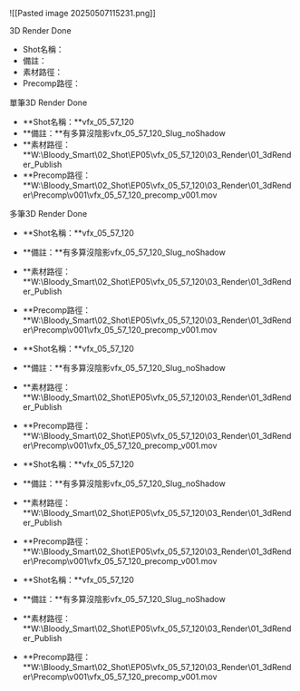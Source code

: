 ![[Pasted image 20250507115231.png]]

3D Render Done

- Shot名稱：
- 備註：
- 素材路徑：
- Precomp路徑：

單筆3D Render Done

- **Shot名稱：**vfx_05_57_120
- **備註：**有多算沒陰影vfx_05_57_120_Slug_noShadow
- **素材路徑：**W:\Bloody_Smart\02_Shot\EP05\vfx_05_57_120\03_Render\01_3dRender\_Publish
- **Precomp路徑：**W:\Bloody_Smart\02_Shot\EP05\vfx_05_57_120\03_Render\01_3dRender\Precomp\v001\vfx_05_57_120_precomp_v001.mov

多筆3D Render Done

- **Shot名稱：**vfx_05_57_120
- **備註：**有多算沒陰影vfx_05_57_120_Slug_noShadow
- **素材路徑：**W:\Bloody_Smart\02_Shot\EP05\vfx_05_57_120\03_Render\01_3dRender\_Publish
- **Precomp路徑：**W:\Bloody_Smart\02_Shot\EP05\vfx_05_57_120\03_Render\01_3dRender\Precomp\v001\vfx_05_57_120_precomp_v001.mov

- **Shot名稱：**vfx_05_57_120
- **備註：**有多算沒陰影vfx_05_57_120_Slug_noShadow
- **素材路徑：**W:\Bloody_Smart\02_Shot\EP05\vfx_05_57_120\03_Render\01_3dRender\_Publish
- **Precomp路徑：**W:\Bloody_Smart\02_Shot\EP05\vfx_05_57_120\03_Render\01_3dRender\Precomp\v001\vfx_05_57_120_precomp_v001.mov

- **Shot名稱：**vfx_05_57_120
- **備註：**有多算沒陰影vfx_05_57_120_Slug_noShadow
- **素材路徑：**W:\Bloody_Smart\02_Shot\EP05\vfx_05_57_120\03_Render\01_3dRender\_Publish
- **Precomp路徑：**W:\Bloody_Smart\02_Shot\EP05\vfx_05_57_120\03_Render\01_3dRender\Precomp\v001\vfx_05_57_120_precomp_v001.mov

- **Shot名稱：**vfx_05_57_120
- **備註：**有多算沒陰影vfx_05_57_120_Slug_noShadow
- **素材路徑：**W:\Bloody_Smart\02_Shot\EP05\vfx_05_57_120\03_Render\01_3dRender\_Publish
- **Precomp路徑：**W:\Bloody_Smart\02_Shot\EP05\vfx_05_57_120\03_Render\01_3dRender\Precomp\v001\vfx_05_57_120_precomp_v001.mov